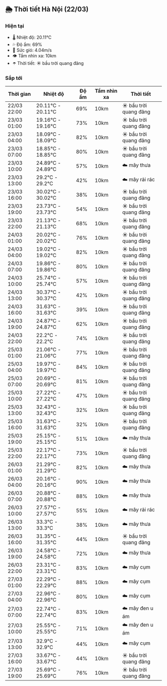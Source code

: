 ## 🌦️ Thời tiết Hà Nội (22/03)

### Hiện tại

- 🌡️ Nhiệt độ: 20.11℃
- 💦 Độ ẩm: 69%
- 💨 Sức gió: 4.04m/s
- 👁️ Tầm nhìn xa: 10km
- ☂️ Thời tiết: ☀️ bầu trời quang đãng

### Sắp tới

| Thời gian | Nhiệt độ | Độ ẩm | Tầm nhìn xa | Thời tiết |
| --- | --- | --- | --- | --- |
| 22/03 22:00 | 20.11℃ - 20.11℃ | 69% | 10km | ☀️ bầu trời quang đãng |
| 23/03 01:00 | 19.16℃ - 19.16℃ | 73% | 10km | ☀️ bầu trời quang đãng |
| 23/03 04:00 | 18.09℃ - 18.09℃ | 82% | 10km | ☀️ bầu trời quang đãng |
| 23/03 07:00 | 18.85℃ - 18.85℃ | 80% | 10km | ☀️ bầu trời quang đãng |
| 23/03 10:00 | 24.89℃ - 24.89℃ | 57% | 10km | ☁️ mây thưa |
| 23/03 13:00 | 29.2℃ - 29.2℃ | 42% | 10km | ☁️ mây rải rác |
| 23/03 16:00 | 30.02℃ - 30.02℃ | 38% | 10km | ☀️ bầu trời quang đãng |
| 23/03 19:00 | 23.73℃ - 23.73℃ | 54% | 10km | ☀️ bầu trời quang đãng |
| 23/03 22:00 | 21.13℃ - 21.13℃ | 68% | 10km | ☀️ bầu trời quang đãng |
| 24/03 01:00 | 20.02℃ - 20.02℃ | 76% | 10km | ☀️ bầu trời quang đãng |
| 24/03 04:00 | 19.02℃ - 19.02℃ | 82% | 10km | ☀️ bầu trời quang đãng |
| 24/03 07:00 | 19.86℃ - 19.86℃ | 80% | 10km | ☀️ bầu trời quang đãng |
| 24/03 10:00 | 25.74℃ - 25.74℃ | 57% | 10km | ☀️ bầu trời quang đãng |
| 24/03 13:00 | 30.37℃ - 30.37℃ | 42% | 10km | ☀️ bầu trời quang đãng |
| 24/03 16:00 | 31.63℃ - 31.63℃ | 39% | 10km | ☀️ bầu trời quang đãng |
| 24/03 19:00 | 24.87℃ - 24.87℃ | 62% | 10km | ☀️ bầu trời quang đãng |
| 24/03 22:00 | 22.2℃ - 22.2℃ | 74% | 10km | ☀️ bầu trời quang đãng |
| 25/03 01:00 | 21.06℃ - 21.06℃ | 77% | 10km | ☀️ bầu trời quang đãng |
| 25/03 04:00 | 19.97℃ - 19.97℃ | 84% | 10km | ☀️ bầu trời quang đãng |
| 25/03 07:00 | 20.69℃ - 20.69℃ | 81% | 10km | ☀️ bầu trời quang đãng |
| 25/03 10:00 | 27.22℃ - 27.22℃ | 47% | 10km | ☀️ bầu trời quang đãng |
| 25/03 13:00 | 32.43℃ - 32.43℃ | 32% | 10km | ☀️ bầu trời quang đãng |
| 25/03 16:00 | 31.63℃ - 31.63℃ | 32% | 10km | ☀️ bầu trời quang đãng |
| 25/03 19:00 | 25.15℃ - 25.15℃ | 51% | 10km | ☁️ mây thưa |
| 25/03 22:00 | 22.17℃ - 22.17℃ | 73% | 10km | ☀️ bầu trời quang đãng |
| 26/03 01:00 | 21.29℃ - 21.29℃ | 82% | 10km | ☁️ mây thưa |
| 26/03 04:00 | 20.16℃ - 20.16℃ | 90% | 10km | ☁️ mây thưa |
| 26/03 07:00 | 20.88℃ - 20.88℃ | 88% | 10km | ☁️ mây thưa |
| 26/03 10:00 | 27.57℃ - 27.57℃ | 55% | 10km | ☁️ mây rải rác |
| 26/03 13:00 | 33.3℃ - 33.3℃ | 38% | 10km | ☁️ mây thưa |
| 26/03 16:00 | 31.35℃ - 31.35℃ | 44% | 10km | ☀️ bầu trời quang đãng |
| 26/03 19:00 | 24.58℃ - 24.58℃ | 72% | 10km | ☁️ mây thưa |
| 26/03 22:00 | 23.31℃ - 23.31℃ | 83% | 10km | ☁️ mây cụm |
| 27/03 01:00 | 22.29℃ - 22.29℃ | 88% | 10km | ☁️ mây cụm |
| 27/03 04:00 | 22.96℃ - 22.96℃ | 80% | 10km | ☁️ mây cụm |
| 27/03 07:00 | 22.74℃ - 22.74℃ | 83% | 10km | ☁️ mây đen u ám |
| 27/03 10:00 | 25.55℃ - 25.55℃ | 71% | 10km | ☁️ mây đen u ám |
| 27/03 13:00 | 32.9℃ - 32.9℃ | 44% | 10km | ☁️ mây cụm |
| 27/03 16:00 | 33.67℃ - 33.67℃ | 44% | 10km | ☀️ bầu trời quang đãng |
| 27/03 19:00 | 25.69℃ - 25.69℃ | 76% | 10km | ☀️ bầu trời quang đãng |
